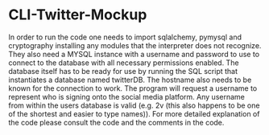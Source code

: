 # CLI-Twitter-Mockup

In order to run the code one needs to import sqlalchemy, pymysql and cryptography installing any modules that the interpreter does not recognize. They also need a MYSQL instance with a username and password to use to connect to the database with all necessary permissions enabled. The database itself has to be ready for use by running the SQL script that instantiates a database named twitterDB. The hostname also needs to be known for the connection to work. The program will request a username to represent who is signing onto the social media platform. Any username from within the users database is valid (e.g. 2v (this also happens to be one of the shortest and easier to type names)). For more detailed explanation of the code please consult the code and the comments in the code.  
